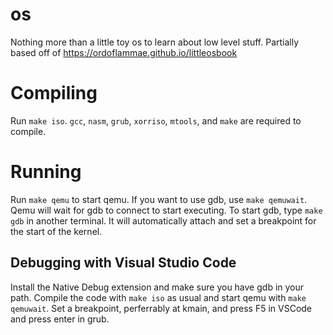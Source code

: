# os
Nothing more than a little toy os to learn about low level stuff. Partially based off of https://ordoflammae.github.io/littleosbook

# Compiling
Run `make iso`. `gcc`, `nasm`, `grub`, `xorriso`, `mtools`, and `make` are required to compile.

# Running
Run `make qemu` to start qemu. If you want to use gdb, use `make qemuwait`. Qemu will wait for gdb to connect to start executing. To start gdb, type `make gdb` in another terminal. It will automatically attach and set a breakpoint for the start of the kernel. 

## Debugging with Visual Studio Code
Install the Native Debug extension and make sure you have gdb in your path. Compile the code with `make iso` as usual and start qemu with `make qemuwait`. Set a breakpoint, perferrably at kmain, and press F5 in VSCode and press enter in grub. 
